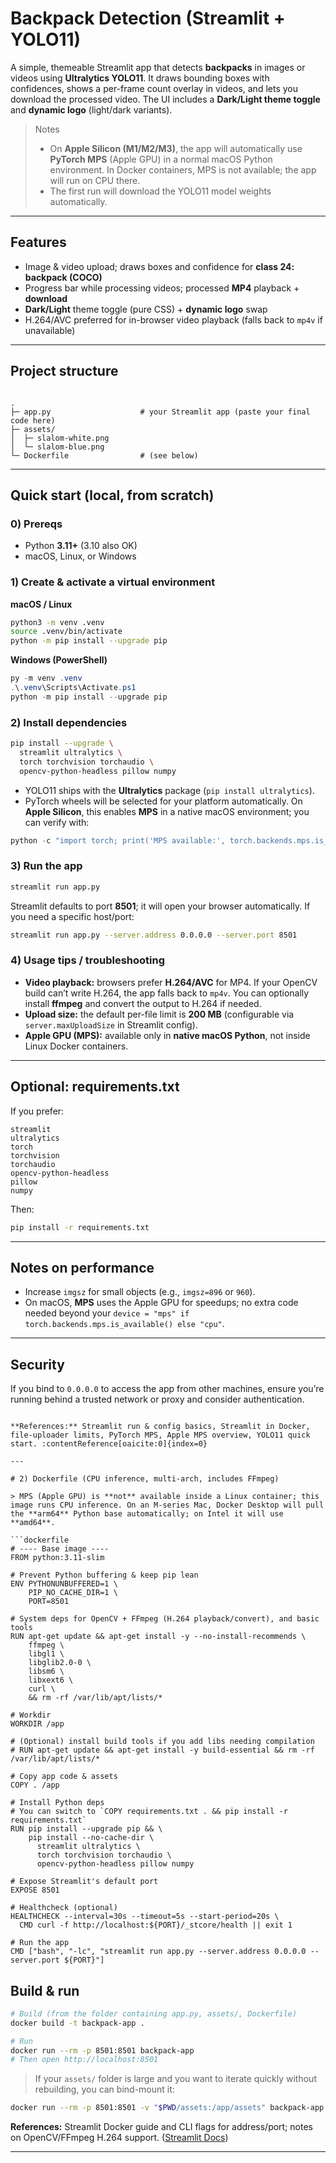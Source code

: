 
# Backpack Detection (Streamlit + YOLO11)

A simple, themeable Streamlit app that detects **backpacks** in images or videos using **Ultralytics YOLO11**. It draws bounding boxes with confidences, shows a per-frame count overlay in videos, and lets you download the processed video. The UI includes a **Dark/Light theme toggle** and **dynamic logo** (light/dark variants).

> Notes
> - On **Apple Silicon (M1/M2/M3)**, the app will automatically use **PyTorch MPS** (Apple GPU) in a normal macOS Python environment. In Docker containers, MPS is not available; the app will run on CPU there.
> - The first run will download the YOLO11 model weights automatically.

---

## Features

- Image & video upload; draws boxes and confidence for **class 24: backpack (COCO)**  
- Progress bar while processing videos; processed **MP4** playback + **download**  
- **Dark/Light** theme toggle (pure CSS) + **dynamic logo** swap  
- H.264/AVC preferred for in-browser video playback (falls back to `mp4v` if unavailable)

---

## Project structure

```

.
├─ app.py                    # your Streamlit app (paste your final code here)
├─ assets/
│  ├─ slalom-white.png
│  └─ slalom-blue.png
└─ Dockerfile                # (see below)

````

---

## Quick start (local, from scratch)

### 0) Prereqs
- Python **3.11+** (3.10 also OK)
- macOS, Linux, or Windows

### 1) Create & activate a virtual environment

**macOS / Linux**
```bash
python3 -m venv .venv
source .venv/bin/activate
python -m pip install --upgrade pip
````

**Windows (PowerShell)**

```powershell
py -m venv .venv
.\.venv\Scripts\Activate.ps1
python -m pip install --upgrade pip
```

### 2) Install dependencies

```bash
pip install --upgrade \
  streamlit ultralytics \
  torch torchvision torchaudio \
  opencv-python-headless pillow numpy
```

* YOLO11 ships with the **Ultralytics** package (`pip install ultralytics`).
* PyTorch wheels will be selected for your platform automatically. On **Apple Silicon**, this enables **MPS** in a native macOS environment; you can verify with:

```python
python -c "import torch; print('MPS available:', torch.backends.mps.is_available())"
```

### 3) Run the app

```bash
streamlit run app.py
```

Streamlit defaults to port **8501**; it will open your browser automatically.
If you need a specific host/port:

```bash
streamlit run app.py --server.address 0.0.0.0 --server.port 8501
```

### 4) Usage tips / troubleshooting

* **Video playback:** browsers prefer **H.264/AVC** for MP4. If your OpenCV build can’t write H.264, the app falls back to `mp4v`. You can optionally install **ffmpeg** and convert the output to H.264 if needed.
* **Upload size:** the default per-file limit is **200 MB** (configurable via `server.maxUploadSize` in Streamlit config).
* **Apple GPU (MPS):** available only in **native macOS Python**, not inside Linux Docker containers.

---

## Optional: requirements.txt

If you prefer:

```
streamlit
ultralytics
torch
torchvision
torchaudio
opencv-python-headless
pillow
numpy
```

Then:

```bash
pip install -r requirements.txt
```

---

## Notes on performance

* Increase `imgsz` for small objects (e.g., `imgsz=896` or `960`).
* On macOS, **MPS** uses the Apple GPU for speedups; no extra code needed beyond your `device = "mps" if torch.backends.mps.is_available() else "cpu"`.

---

## Security

If you bind to `0.0.0.0` to access the app from other machines, ensure you’re running behind a trusted network or proxy and consider authentication.

````

**References:** Streamlit run & config basics, Streamlit in Docker, file-uploader limits, PyTorch MPS, Apple MPS overview, YOLO11 quick start. :contentReference[oaicite:0]{index=0}

---

# 2) Dockerfile (CPU inference, multi-arch, includes FFmpeg)

> MPS (Apple GPU) is **not** available inside a Linux container; this image runs CPU inference. On an M-series Mac, Docker Desktop will pull the **arm64** Python base automatically; on Intel it will use **amd64**.

```dockerfile
# ---- Base image ----
FROM python:3.11-slim

# Prevent Python buffering & keep pip lean
ENV PYTHONUNBUFFERED=1 \
    PIP_NO_CACHE_DIR=1 \
    PORT=8501

# System deps for OpenCV + FFmpeg (H.264 playback/convert), and basic tools
RUN apt-get update && apt-get install -y --no-install-recommends \
    ffmpeg \
    libgl1 \
    libglib2.0-0 \
    libsm6 \
    libxext6 \
    curl \
    && rm -rf /var/lib/apt/lists/*

# Workdir
WORKDIR /app

# (Optional) install build tools if you add libs needing compilation
# RUN apt-get update && apt-get install -y build-essential && rm -rf /var/lib/apt/lists/*

# Copy app code & assets
COPY . /app

# Install Python deps
# You can switch to `COPY requirements.txt . && pip install -r requirements.txt`
RUN pip install --upgrade pip && \
    pip install --no-cache-dir \
      streamlit ultralytics \
      torch torchvision torchaudio \
      opencv-python-headless pillow numpy

# Expose Streamlit's default port
EXPOSE 8501

# Healthcheck (optional)
HEALTHCHECK --interval=30s --timeout=5s --start-period=20s \
  CMD curl -f http://localhost:${PORT}/_stcore/health || exit 1

# Run the app
CMD ["bash", "-lc", "streamlit run app.py --server.address 0.0.0.0 --server.port ${PORT}"]
````

## Build & run

```bash
# Build (from the folder containing app.py, assets/, Dockerfile)
docker build -t backpack-app .

# Run
docker run --rm -p 8501:8501 backpack-app
# Then open http://localhost:8501
```

> If your `assets/` folder is large and you want to iterate quickly without rebuilding, you can bind-mount it:

```bash
docker run --rm -p 8501:8501 -v "$PWD/assets:/app/assets" backpack-app
```

**References:** Streamlit Docker guide and CLI flags for address/port; notes on OpenCV/FFmpeg H.264 support. ([Streamlit Docs][1])

---

[1]: https://docs.streamlit.io/deploy/tutorials/docker?utm_source=chatgpt.com "Deploy Streamlit using Docker - Streamlit Docs"